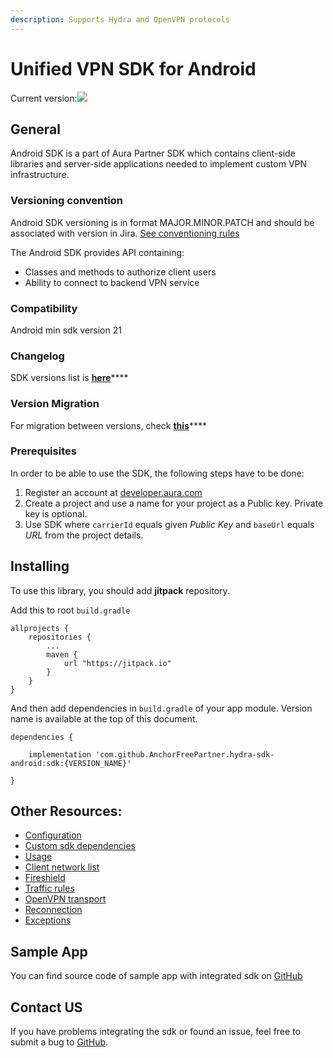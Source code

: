 ```yaml
---
description: Supports Hydra and OpenVPN protocols
---
```


# Unified VPN SDK for Android

Current version:[![](https://camo.githubusercontent.com/96e035b772594b98ab503a86e2fb294d9a78044f/68747470733a2f2f6a69747061636b2e696f2f762f416e63686f7246726565506172746e65722f68796472612d73646b2d616e64726f69642e737667)](https://jitpack.io/#AnchorFreePartner/hydra-sdk-android)

## General

Android SDK is a part of Aura Partner SDK which contains client-side libraries and server-side applications needed to implement custom VPN infrastructure.

### Versioning convention

Android SDK versioning is in format MAJOR.MINOR.PATCH and should be associated with version in Jira. [See conventioning rules](https://semver.org)

The Android SDK provides API containing:

* Classes and methods to authorize client users
* Ability to connect to backend VPN service

### Compatibility

Android min sdk version 21

### **Changelog**

SDK versions list is [**here**](changelog.md)****

### Version Migration

For migration between versions, check [**this**](version-migration.md)****

### Prerequisites

In order to be able to use the SDK, the following steps have to be done:

1. Register an account at [developer.aura.com](https://developer.aura.com)
2. Create a project and use a name for your project as a Public key. Private key is optional.
3. Use SDK where `carrierId` equals given _Public Key_ and `baseUrl` equals _URL_ from the project details.

## Installing

To use this library, you should add **jitpack** repository.

Add this to root `build.gradle`

```
allprojects {
    repositories {
        ...
        maven {
            url "https://jitpack.io"
        }
    }
}
```

And then  add dependencies in `build.gradle` of your app module. Version name is available at the top of this document.

```
dependencies {

    implementation 'com.github.AnchorFreePartner.hydra-sdk-android:sdk:{VERSION_NAME}'

}
```

## Other Resources:

* [Configuration](configuration/)
* [Custom sdk dependencies](custom-sdk-dependencies.md)
* [Usage](usage/)
* [Client network list](cnl-list.md)
* [Fireshield](fireshield-hydra-transport.md)
* [Traffic rules](traffic-rules.md)
* [OpenVPN transport](openvpn-transport.md)
* [Reconnection](reconnection-strategy.md)
* [Exceptions](exceptions.md)

## Sample App

You can find source code of sample app with integrated sdk on [GitHub](https://github.com/AnchorFreePartner/hydrasdk-demo-android)

## Contact US

If you have problems integrating the sdk or found an issue, feel free to submit a bug to [GitHub](https://github.com/AnchorFreePartner/hydrasdk-demo-android/issues/new).
